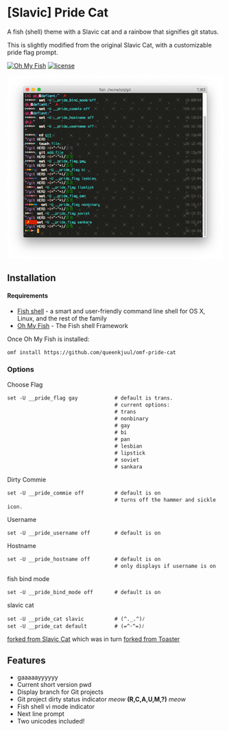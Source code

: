 # [Slavic] Pride Cat

A fish (shell) theme with a Slavic cat and a rainbow that signifies git status.

This is slightly modified from the original Slavic Cat, with a customizable pride flag prompt.

[![Oh My Fish](https://img.shields.io/badge/Framework-Oh_My_Fish-blue.svg?style=flat)](https://github.com/oh-my-fish/oh-my-fish)
[![license](https://img.shields.io/github/license/mashape/apistatus.svg)](/LICENSE)


![Pride Cat in action](screenshot.png)

## Installation

#### Requirements
* [Fish shell](https://github.com/fish-shell/fish-shell) - a smart and user-friendly command line
shell for OS X, Linux, and the rest of the family
* [Oh My Fish](https://github.com/oh-my-fish/oh-my-fish) - The Fish shell Framework

Once Oh My Fish is installed:

    omf install https://github.com/queenkjuul/omf-pride-cat

### Options

Choose Flag

```
set -U __pride_flag gay            # default is trans. 
                                   # current options: 
                                   # trans
                                   # nonbinary
                                   # gay
                                   # bi
                                   # pan
                                   # lesbian
                                   # lipstick
                                   # soviet
                                   # sankara
```

Dirty Commie

                                       
    set -U __pride_commie off          # default is on
                                       # turns off the hammer and sickle icon. 

Username

    set -U __pride_username off        # default is on

Hostname

    set -U __pride_hostname off        # default is on 
                                       # only displays if username is on

fish bind mode

    set -U __pride_bind_mode off       # default is on

slavic cat

    set -U __pride_cat slavic          # (^._.^)ﾉ
    set -U __pride_cat default         # (=^･^=)ﾉ

    
[forked from Slavic Cat](https://github.com/yangwao/omf-theme-slavic-cat) which was in turn [forked from Toaster](https://github.com/oh-my-fish/theme-toaster)

## Features

 * gaaaaayyyyyy
 * Current short version pwd
 * Display branch for Git projects
 * Git project dirty status indicator *meow* **(R,C,A,U,M,?)** *meow*
 * Fish shell vi mode indicator
 * Next line prompt
 * Two unicodes included!
